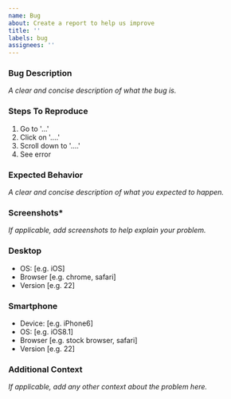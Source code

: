 ```yaml
---
name: Bug
about: Create a report to help us improve
title: ''
labels: bug
assignees: ''
---
```


### Bug Description

*A clear and concise description of what the bug is.*

### Steps To Reproduce

1. Go to '...'
2. Click on '....'
3. Scroll down to '....'
4. See error

### Expected Behavior

*A clear and concise description of what you expected to happen.*

### Screenshots*

*If applicable, add screenshots to help explain your problem.*

### Desktop
 - OS: [e.g. iOS]
 - Browser [e.g. chrome, safari]
 - Version [e.g. 22]

### Smartphone
 - Device: [e.g. iPhone6]
 - OS: [e.g. iOS8.1]
 - Browser [e.g. stock browser, safari]
 - Version [e.g. 22]

### Additional Context

*If applicable, add any other context about the problem here.*
